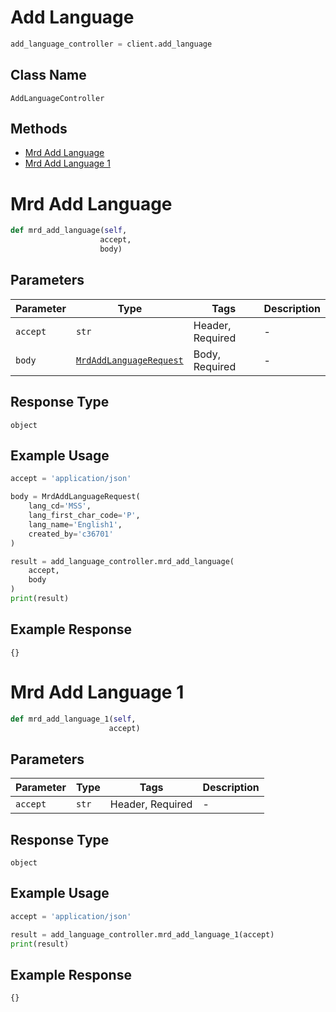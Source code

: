 # Add Language

```python
add_language_controller = client.add_language
```

## Class Name

`AddLanguageController`

## Methods

* [Mrd Add Language](../../doc/controllers/add-language.md#mrd-add-language)
* [Mrd Add Language 1](../../doc/controllers/add-language.md#mrd-add-language-1)


# Mrd Add Language

```python
def mrd_add_language(self,
                    accept,
                    body)
```

## Parameters

| Parameter | Type | Tags | Description |
|  --- | --- | --- | --- |
| `accept` | `str` | Header, Required | - |
| `body` | [`MrdAddLanguageRequest`](../../doc/models/mrd-add-language-request.md) | Body, Required | - |

## Response Type

`object`

## Example Usage

```python
accept = 'application/json'

body = MrdAddLanguageRequest(
    lang_cd='MSS',
    lang_first_char_code='P',
    lang_name='English1',
    created_by='c36701'
)

result = add_language_controller.mrd_add_language(
    accept,
    body
)
print(result)
```

## Example Response

```
{}
```


# Mrd Add Language 1

```python
def mrd_add_language_1(self,
                      accept)
```

## Parameters

| Parameter | Type | Tags | Description |
|  --- | --- | --- | --- |
| `accept` | `str` | Header, Required | - |

## Response Type

`object`

## Example Usage

```python
accept = 'application/json'

result = add_language_controller.mrd_add_language_1(accept)
print(result)
```

## Example Response

```
{}
```

